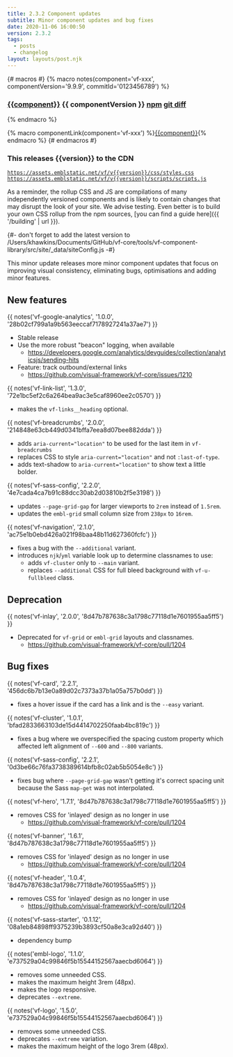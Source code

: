 ```yaml
---
title: 2.3.2 Component updates
subtitle: Minor component updates and bug fixes
date: 2020-11-06 16:00:50
version: 2.3.2
tags:
  - posts
  - changelog
layout: layouts/post.njk
---
```


{# macros #}
{% macro notes(component='vf-xxx', componentVersion='9.9.9', commitId='0123456789') %}

### [{{component}}](https://latest.visual-framework.dev/components/{{component}}/) <span class="vf-badge">{{ componentVersion }}</span> <a href="https://www.npmjs.com/package/@visual-framework/{{component}}/v/{{componentVersion}}" class="vf-badge">npm</a> <a href="https://github.com/visual-framework/vf-core/commit/{{commitId}}" class="vf-badge">git diff</a>

{% endmacro %}

{% macro componentLink(component='vf-xxx') %}[{{component}}](https://latest.visual-framework.dev/components/{{component}}/){% endmacro %}
{# endmacros #}

<div class="vf-box vf-box-theme--tertiary vf-box--easy">
<h3 class="vf-box__heading">
This releases {{version}} to the CDN
</h3>
<div class="vf-box__text">

[`https://assets.emblstatic.net/vf/v{{version}}/css/styles.css`](https://assets.emblstatic.net/vf/v{{version}}/css/styles.css) <br/>
[`https://assets.emblstatic.net/vf/v{{version}}/scripts/scripts.js`](https://assets.emblstatic.net/vf/v{{version}}/scripts/scripts.js)

As a reminder, the rollup CSS and JS are compilations of many independently versioned components and is likely to contain changes that may disrupt the look of your site. We advise testing. Even better is to build your own CSS rollup from the npm sources, [you can find a guide here]({{ '/building' | url }}).

{#- don't forget to add the latest version to /Users/khawkins/Documents/GitHub/vf-core/tools/vf-component-library/src/site/_data/siteConfig.js -#}

</div>
</div>

This minor update releases more minor component updates that focus on improving visual consistency, eliminating bugs, optimisations and adding minor features.

## New features

{{ notes('vf-google-analytics', '1.0.0', '28b02cf799a1a9b563eeccaf7178927241a37ae7') }}

* Stable release
* Use the more robust "beacon" logging, when available
  * https://developers.google.com/analytics/devguides/collection/analyticsjs/sending-hits
* Feature: track outbound/external links
  * https://github.com/visual-framework/vf-core/issues/1210

{{ notes('vf-link-list', '1.3.0', '72e1bc5ef2c6a264bea9ac3e5caf8960ee2c0570') }}

* makes the `vf-links__heading` optional.

{{ notes('vf-breadcrumbs', '2.0.0', '214848e63cb449d0341bffa7eea8d07bee882dda') }}

* adds `aria-current="location"` to be used for the last item in `vf-breadcrumbs`
* replaces CSS to style `aria-current="location"` and not `:last-of-type`.
* adds text-shadow to `aria-current="location"` to show text a little bolder.

{{ notes('vf-sass-config', '2.2.0', '4e7cada4ca7b91c88dcc30ab2d03810b2f5e3198') }}

* updates `--page-grid-gap` for larger viewports to `2rem` instead of `1.5rem`.
* updates the `embl-grid` small column size from `238px` to `16rem`.

{{ notes('vf-navigation', '2.1.0', 'ac75e1b0ebd426a021f98baa48b11d627360fcfc') }}

* fixes a bug with the `--additional` variant.
* introduces `njk`/`yml` variable look up to determine classnames to use:
  * adds `vf-cluster` only to `--main` variant.
  * replaces `--additional` CSS for full bleed background with `vf-u-fullbleed` class.

## Deprecation

{{ notes('vf-inlay', '2.0.0', '8d47b787638c3a1798c77118d1e7601955aa5ff5') }}

* Deprecated for `vf-grid` or `embl-grid` layouts and classnames.
  * https://github.com/visual-framework/vf-core/pull/1204

## Bug fixes

{{ notes('vf-card', '2.2.1', '456dc6b7b13e0a89d02c7373a37b1a05a757b0dd') }}

* fixes a hover issue if the card has a link and is the `--easy` variant.

{{ notes('vf-cluster', '1.0.1', 'bfad2833663103de15d4414702250faab4bc819c') }}

* fixes a bug where we overspecified the spacing custom property which affected left alignment of `--600` and `--800` variants.

{{ notes('vf-sass-config', '2.2.1', '0d3be66c76fa3738389614bfb8c02ab5b5054e8c') }}

* fixes bug where `--page-grid-gap` wasn't getting it's correct spacing unit because the Sass `map-get` was not interpolated.

{{ notes('vf-hero', '1.7.1', '8d47b787638c3a1798c77118d1e7601955aa5ff5') }}

* removes CSS for 'inlayed' design as no longer in use
  * https://github.com/visual-framework/vf-core/pull/1204

{{ notes('vf-banner', '1.6.1', '8d47b787638c3a1798c77118d1e7601955aa5ff5') }}

* removes CSS for 'inlayed' design as no longer in use
  * https://github.com/visual-framework/vf-core/pull/1204

{{ notes('vf-header', '1.0.4', '8d47b787638c3a1798c77118d1e7601955aa5ff5') }}

* removes CSS for 'inlayed' design as no longer in use
  * https://github.com/visual-framework/vf-core/pull/1204

{{ notes('vf-sass-starter', '0.1.12', '08a1eb84898ff9375239b3893cf50a8e3ca92d40') }}

* dependency bump

{{ notes('embl-logo', '1.1.0', 'e737529a04c99846f5b15544152567aaecbd6064') }}

* removes some unneeded CSS.
* makes the maximum height 3rem (48px).
* makes the logo responsive.
* deprecates `--extreme`.

{{ notes('vf-logo', '1.5.0', 'e737529a04c99846f5b15544152567aaecbd6064') }}

* removes some unneeded CSS.
* deprecates `--extreme` variation.
* makes the maximum height of the logo 3rem (48px).
